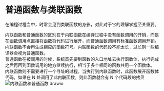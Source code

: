 # 普通函数与类联函数
在编程过程当中，时常会见到类联函数的身影，对此对于它的理解掌握至关重要。  

内联函数和普通函数的区别在于内联函数在编译过程中没有函数调用的开销，而是在函数调用点直接将函数将代码进行展开，而普通函数调用有标准函数调用开销。  
内联函数不会再生成相应的函数符号。内联函数的代码段不能太长，过长则一些编译器会视为普通函数。  
普通函数在被调用的时候，系统首先要到函数的入口地址去执行函数体，执行完成之后再回到函数调用的地方继续执行，相当于多个相同的函数共用一个函数体。 
内联函数则不需要进行一个寻址的过程，当执行到内联函数时，此函数展开函数体代码，如果在 N 处调用了此内联函数，则此函数就会有 N 个代码段的拷贝  
![内联函数和普通函数 drawio](https://user-images.githubusercontent.com/104414865/234439080-0416524f-3748-401b-bcb7-e4a967d05e02.png)
